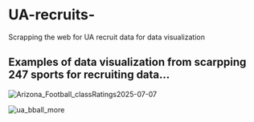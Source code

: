 # UA-recruits-
Scrapping the web for UA recruit data for data visualization

## Examples of data visualization from scarpping 247 sports for recruiting data...

![Arizona_Football_classRatings2025-07-07](https://github.com/user-attachments/assets/84f43c35-0d71-4917-abd6-60b8aa84f53c)

![ua_bball_more](https://github.com/user-attachments/assets/5f0afab2-0cb3-4cd1-a716-3429bf311069)
